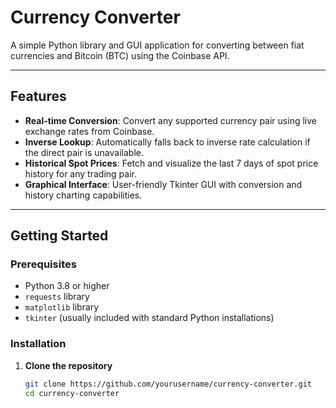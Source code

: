 # Currency Converter

A simple Python library and GUI application for converting between fiat currencies and Bitcoin (BTC) using the Coinbase API.

---

## Features

- **Real-time Conversion**: Convert any supported currency pair using live exchange rates from Coinbase.
- **Inverse Lookup**: Automatically falls back to inverse rate calculation if the direct pair is unavailable.
- **Historical Spot Prices**: Fetch and visualize the last 7 days of spot price history for any trading pair.
- **Graphical Interface**: User-friendly Tkinter GUI with conversion and history charting capabilities.

---

## Getting Started

### Prerequisites

- Python 3.8 or higher  
- `requests` library  
- `matplotlib` library  
- `tkinter` (usually included with standard Python installations)

### Installation

1. **Clone the repository**  
   ```bash
   git clone https://github.com/yourusername/currency-converter.git
   cd currency-converter
